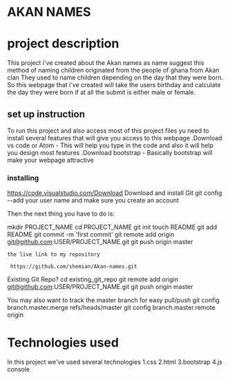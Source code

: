 # AKAN NAMES

# project description
   This project i've created about the Akan names
   as name suggest this method of naming children originated from the people of ghana from Akan clan
   They used to name children depending on the day that they were born.
   So this webpage that i've created will take the users  birthday and calculate the day they were born
   if at all the submit is either male or female.
   
## set up instruction
To run this project and also access most of this project files yu need to install several features that will give you access 
to this webpage
  .Download vs code or Atom - This will help you type in the code and also it will help you design most features
  .Download bootstrap - Basically bootstrap will make your webpage attractive 
  ### installing
 https://code.visualstudio.com/Download
  Download and install Git
  git config --add your user name and make sure you create an account 
  
  Then the next thing you have to do is:
  
  mkdir PROJECT_NAME
  cd PROJECT_NAME
  git init
  touch README
  git add README
  git commit -m 'first commit'
  git remote add origin git@github.com:USER/PROJECT_NAME.git
  git push origin master
    
    the live link to my repository
    
     https://github.com/shemian/Akan-names.git
     
     
Existing Git Repo?
  cd existing_git_repo
  git remote add origin git@github.com:USER/PROJECT_NAME.git
  git push origin master

You may also want to track the master branch for easy pull/push
  git config branch.master.merge refs/heads/master
  git config branch.master.remote origin
  
  # Technologies used
  In this project we've used several technologies
       1.css
       2.html
       3.bootstrap
       4.js console
